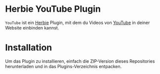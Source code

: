 # Herbie YouTube Plugin

`YouTube` ist ein [Herbie](http://github.com/getherbie/herbie) Plugin, mit dem du Videos von [YouTube](http://www.youtube.com) in deiner Website einbinden kannst.

# Installation

Um das Plugin zu installieren, einfach die ZIP-Version dieses Repositories herunterladen und in das Plugins-Verzeichnis entpacken.
